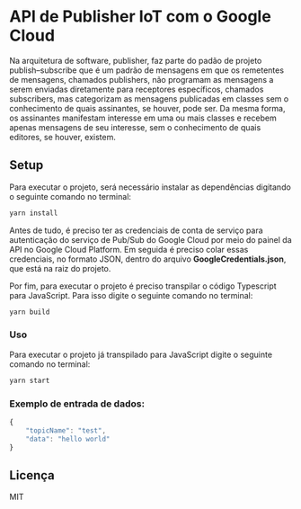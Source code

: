 # API de Publisher IoT com o Google Cloud

Na arquitetura de software, publisher, faz parte do padão de projeto publish–subscribe que é um padrão de mensagens em que os remetentes de mensagens, chamados publishers, não programam as mensagens a serem enviadas diretamente para receptores específicos, chamados subscribers, mas categorizam as mensagens publicadas em classes sem o conhecimento de quais assinantes, se houver, pode ser. Da mesma forma, os assinantes manifestam interesse em uma ou mais classes e recebem apenas mensagens de seu interesse, sem o conhecimento de quais editores, se houver, existem.

## Setup

Para executar o projeto, será necessário instalar as dependências digitando o seguinte comando no terminal:

```bash
yarn install
```

Antes de tudo, é preciso ter as credenciais de conta de serviço para autenticação do serviço de Pub/Sub do Google Cloud por meio do painel da API no Google Cloud Platform. Em seguida é preciso colar essas credenciais, no formato JSON, dentro do arquivo **GoogleCredentials.json**, que está na raiz do projeto.

Por fim, para executar o projeto é preciso transpilar o código Typescript para JavaScript. Para isso digite o seguinte comando no terminal:

```bash
yarn build
```

### Uso

Para executar o projeto já transpilado para JavaScript digite o seguinte comando no terminal:

```bash
yarn start
```

### Exemplo de entrada de dados:

```javascript
{
	"topicName": "test",
	"data": "hello world"
}
```

## Licença

MIT
